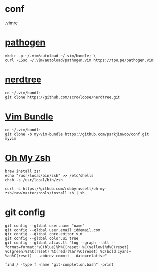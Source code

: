 conf
====

.vimrc

# [pathogen](https://github.com/tpope/vim-pathogen "pathogen")

    mkdir -p ~/.vim/autoload ~/.vim/bundle; \
    curl -LSso ~/.vim/autoload/pathogen.vim https://tpo.pe/pathogen.vim

# [nerdtree](https://github.com/scrooloose/nerdtree "nerdtree")

    cd ~/.vim/bundle
    git clone https://github.com/scrooloose/nerdtree.git

# [Vim Bundle](https://github.com/parkjinwoo/conf/tree/my-vim-bundle "vim bundle")

	cd ~/.vim/bundle
    git clone -b my-vim-bundle https://github.com/parkjinwoo/conf.git myvim

# [Oh My Zsh](https://github.com/robbyrussell/oh-my-zsh "oh my zsh")

    brew install zsh
    echo "/usr/local/bin/zsh" >> /etc/shells
    chsh -s /usr/local/bin/zsh

    curl -L https://github.com/robbyrussell/oh-my-zsh/raw/master/tools/install.sh | sh

# git config

    git config --global user.name "name"
    git config --global user.email id@email.com
    git config --global core.editor vim
    git config --global color.ui true
    git config --global alias.ll "log --graph --all --format=format:'%C(blue)%h%C(reset) %C(yellow)%d%C(reset) %C(green)%s%C(reset) %C(red)(%ar)%C(reset) %C(bold cyan)— %an%C(reset)' --abbrev-commit --date=relative"

    find / -type f -name "git-completion.bash" -print
